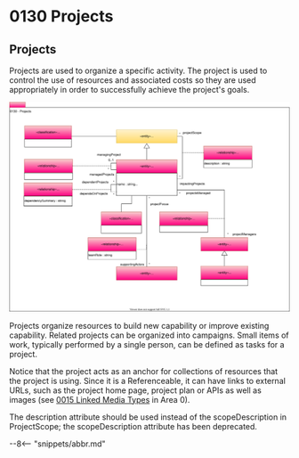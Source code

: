 <!-- SPDX-License-Identifier: CC-BY-4.0 -->
<!-- Copyright Contributors to the Egeria project. -->

# 0130 Projects

## Projects

Projects are used to organize a specific activity. The project is used to control the use of resources and associated costs so they are used appropriately in order to successfully achieve the project's goals.

![UML](0130-Projects.svg)

Projects organize resources to build new capability or improve existing capability. Related projects can be organized into campaigns. Small items of work, typically performed by a single person, can be defined as tasks for a project.

Notice that the project acts as an anchor for collections of resources that the project is using. Since it is a Referenceable, it can have links to external URLs, such as the project home page, project plan or APIs as well as images (see [0015 Linked Media Types](/types/0/0015-Linked-Media-Types) in Area 0).

The description attribute should be used instead of the scopeDescription in ProjectScope; the scopeDescription attribute has been deprecated.  

--8<-- "snippets/abbr.md"
